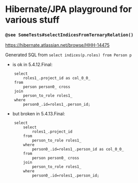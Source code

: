 # Hibernate/JPA playground for various stuff

### `@see SomeTests#selectIndicesFromTernaryRelation()`

https://hibernate.atlassian.net/browse/HHH-14475

Generated SQL from `select indices(p.roles) from Person p`

* is ok in 5.4.12.Final:
```
    select
        roles1_.project_id as col_0_0_ 
    from
        person person0_ cross 
    join
        person_to_role roles1_ 
    where
        person0_.id=roles1_.person_id;
```

* but broken in 5.4.13.Final:
```
    select
        select
            roles1_.project_id 
        from
            person_to_role roles1_ 
        where
            person0_.id=roles1_.person_id as col_0_0_ 
        from
            person person0_ cross 
        join
            person_to_role roles1_ 
        where
            person0_.id=roles1_.person_id;
```
